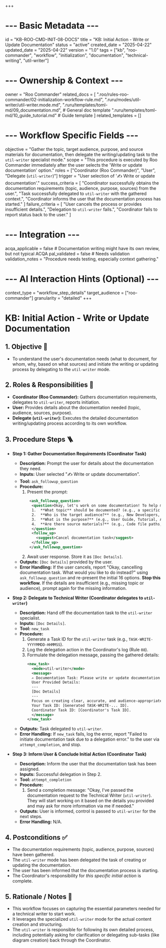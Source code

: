 +++
# --- Basic Metadata ---
id = "KB-ROO-CMD-INIT-08-DOCS"
title = "KB: Initial Action - Write or Update Documentation"
status = "active"
created_date = "2025-04-22"
updated_date = "2025-04-22"
version = "1.0"
tags = ["kb", "roo-commander", "workflow", "initialization", "documentation", "technical-writing", "util-writer"]

# --- Ownership & Context ---
owner = "Roo Commander"
related_docs = [
    ".roo/rules-roo-commander/02-initialization-workflow-rule.md",
    ".ruru/modes/util-writer/util-writer.mode.md",
    ".ruru/templates/toml-md/09_documentation.md", # General doc template
    ".ruru/templates/toml-md/10_guide_tutorial.md" # Guide template
]
related_templates = []

# --- Workflow Specific Fields ---
objective = "Gather the topic, target audience, purpose, and source materials for documentation, then delegate the writing/updating task to the `util-writer` specialist mode."
scope = "This procedure is executed by Roo Commander immediately after the user selects the 'Write or update documentation' option."
roles = ["Coordinator (Roo Commander)", "User", "Delegate (`util-writer`)"]
trigger = "User selection of '✍️ Write or update documentation'."
success_criteria = [
    "Coordinator successfully obtains the documentation requirements (topic, audience, purpose, sources) from the user.",
    "Task successfully delegated to `util-writer` with the gathered context.",
    "Coordinator informs the user that the documentation process has started."
]
failure_criteria = [
    "User cancels the process or provides insufficient details.",
    "Delegation to `util-writer` fails.",
    "Coordinator fails to report status back to the user."
]

# --- Integration ---
acqa_applicable = false # Documentation writing might have its own review, but not typical ACQA
pal_validated = false # Needs validation
validation_notes = "Procedure needs testing, especially context gathering."

# --- AI Interaction Hints (Optional) ---
context_type = "workflow_step_details"
target_audience = ["roo-commander"]
granularity = "detailed"
+++

# KB: Initial Action - Write or Update Documentation

## 1. Objective 🎯
*   To understand the user's documentation needs (what to document, for whom, why, based on what sources) and initiate the writing or updating process by delegating to the `util-writer` mode.

## 2. Roles & Responsibilities 👤
*   **Coordinator (Roo Commander):** Gathers documentation requirements, delegates to `util-writer`, reports initiation.
*   **User:** Provides details about the documentation needed (topic, audience, sources, purpose).
*   **Delegate (`util-writer`):** Executes the detailed documentation writing/updating process according to its own workflow.

## 3. Procedure Steps 🪜

*   **Step 1: Gather Documentation Requirements (Coordinator Task)**
    *   **Description:** Prompt the user for details about the documentation they need.
    *   **Inputs:** User selected "✍️ Write or update documentation".
    *   **Tool:** `ask_followup_question`
    *   **Procedure:**
        1.  Present the prompt:
            ```xml
             <ask_followup_question>
              <question>Okay, let's work on some documentation! To help me delegate this effectively, please provide some details:
              1.  **What topic** should be documented? (e.g., a specific feature, API endpoint, setup process, concept)
              2.  **Who is the target audience?** (e.g., New Developers, End Users, API Consumers)
              3.  **What is the purpose?** (e.g., User Guide, Tutorial, API Reference, README)
              4.  **Are there source materials?** (e.g., Code file paths, task IDs, existing docs, design specs)
              </question>
              <follow_up>
                <suggest>Cancel documentation task</suggest>
              </follow_up>
             </ask_followup_question>
            ```
        2.  Await user response. Store it as `[Doc Details]`.
    *   **Outputs:** `[Doc Details]` provided by the user.
    *   **Error Handling:** If the user cancels, report "Okay, cancelling documentation task. What would you like to do instead?" using `ask_followup_question` and re-present the initial 16 options. **Stop this workflow.** If the details are insufficient (e.g., missing topic or audience), prompt again for the missing information.

*   **Step 2: Delegate to Technical Writer (Coordinator delegates to `util-writer`)**
    *   **Description:** Hand off the documentation task to the `util-writer` specialist.
    *   **Inputs:** `[Doc Details]`.
    *   **Tool:** `new_task`
    *   **Procedure:**
        1.  Generate a Task ID for the `util-writer` task (e.g., `TASK-WRITE-YYYYMMDD-HHMMSS`).
        2.  Log the delegation action in the Coordinator's log (Rule `08`).
        3.  Formulate the delegation message, passing the gathered details:
            ```xml
            <new_task>
              <mode>util-writer</mode>
              <message>
              ✍️ Documentation Task: Please write or update documentation based on the following details.
              User Provided Details:
              ---
              [Doc Details]
              ---
              Focus on creating clear, accurate, and audience-appropriate content. Structure the information logically. Use the specified source materials and ask clarifying questions if needed (via your coordinator). Log your progress in your task file.
              Your Task ID: [Generated TASK-WRITE-... ID].
              Coordinator Task ID: [Coordinator's Task ID].
              </message>
            </new_task>
            ```
    *   **Outputs:** Task delegated to `util-writer`.
    *   **Error Handling:** If `new_task` fails, log the error, report "Failed to initiate documentation task due to a delegation error." to the user via `attempt_completion`, and stop.

*   **Step 3: Inform User & Conclude Initial Action (Coordinator Task)**
    *   **Description:** Inform the user that the documentation task has been assigned.
    *   **Inputs:** Successful delegation in Step 2.
    *   **Tool:** `attempt_completion`
    *   **Procedure:**
        1.  Send a completion message: "Okay, I've passed the documentation request to the Technical Writer (`util-writer`). They will start working on it based on the details you provided and may ask for more information via me if needed."
    *   **Outputs:** User is informed, control is passed to `util-writer` for the next steps.
    *   **Error Handling:** N/A.

## 4. Postconditions ✅
*   The documentation requirements (topic, audience, purpose, sources) have been gathered.
*   The `util-writer` mode has been delegated the task of creating or updating the documentation.
*   The user has been informed that the documentation process is starting.
*   The Coordinator's responsibility for *this specific initial action* is complete.

## 5. Rationale / Notes 🤔
*   This workflow focuses on capturing the essential parameters needed for a technical writer to start work.
*   It leverages the specialized `util-writer` mode for the actual content creation and structuring.
*   The `util-writer` is responsible for following its own detailed process, including potentially asking for clarification or delegating sub-tasks (like diagram creation) back through the Coordinator.
